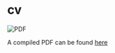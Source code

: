 # cv
![PDF](https://github.com/igorbotian/cv/workflows/PDF/badge.svg)

A compiled PDF can be found [here](https://github.com/igorbotian/cv/releases/latest)
